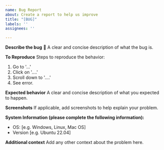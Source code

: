 ```yaml
---
name: Bug Report
about: Create a report to help us improve
title: "[BUG]"
labels: ''
assignees: ''

---
```


**Describe the bug**  :bug:
A clear and concise description of what the bug is.

**To Reproduce**
Steps to reproduce the behavior:
1. Go to '...'
2. Click on '....'
3. Scroll down to '....'
4. See error.

**Expected behavior**
A clear and concise description of what you expected to happen.

**Screenshots**
If applicable, add screenshots to help explain your problem.

**System Information (please complete the following information):**
- OS: [e.g. Windows, Linux, Mac OS]
- Version [e.g. Ubuntu 22.04]

**Additional context**
Add any other context about the problem here.
